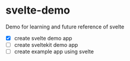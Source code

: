 # svelte-demo
Demo for learning and future reference of svelte

- [x] create svelte demo app
- [ ] create sveltekit demo app
- [ ] create example app using svelte
